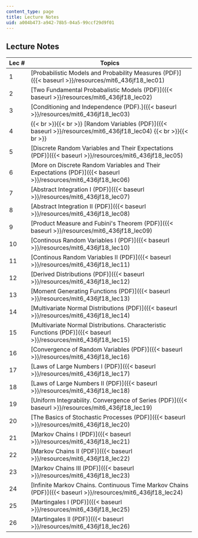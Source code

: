 ```yaml
---
content_type: page
title: Lecture Notes
uid: a004b473-a942-78b5-04a5-99ccf29d9f01
---
```


Lecture Notes
-------------

| Lec # | Topics |
| --- | --- |
| 1 | [Probabilistic Models and Probability Measures (PDF)]({{< baseurl >}}/resources/mit6_436jf18_lec01) |
| 2 | [Two Fundamental Probabalistic Models (PDF)]({{< baseurl >}}/resources/mit6_436jf18_lec02) |
| 3 | [Conditioning and Independence (PDF).]({{< baseurl >}}/resources/mit6_436jf18_lec03) |
| 4 |  {{< br >}}{{< br >}} [Random Variables (PDF)]({{< baseurl >}}/resources/mit6_436jf18_lec04) {{< br >}}{{< br >}}  |
| 5 | [Discrete Random Variables and Their Expectations (PDF)]({{< baseurl >}}/resources/mit6_436jf18_lec05) |
| 6 | [More on Discrete Random Variables and Their Expectations (PDF)]({{< baseurl >}}/resources/mit6_436jf18_lec06) |
| 7 | [Abstract Integration I (PDF)]({{< baseurl >}}/resources/mit6_436jf18_lec07) |
| 8 | [Abstract Integration II (PDF)]({{< baseurl >}}/resources/mit6_436jf18_lec08) |
| 9 | [Product Measure and Fubini's Theorem (PDF)]({{< baseurl >}}/resources/mit6_436jf18_lec09) |
| 10 | [Continous Random Variables I (PDF)]({{< baseurl >}}/resources/mit6_436jf18_lec10) |
| 11 | [Continous Random Variables II (PDF)]({{< baseurl >}}/resources/mit6_436jf18_lec11) |
| 12 | [Derived Distributions (PDF)]({{< baseurl >}}/resources/mit6_436jf18_lec12) |
| 13 | [Moment Generating Functions (PDF)]({{< baseurl >}}/resources/mit6_436jf18_lec13) |
| 14 | [Multivariate Normal Distributions (PDF)]({{< baseurl >}}/resources/mit6_436jf18_lec14) |
| 15 | [Multivariate Normal Distributions. Characteristic Functions (PDF)]({{< baseurl >}}/resources/mit6_436jf18_lec15) |
| 16 | [Convergence of Random Variables (PDF)]({{< baseurl >}}/resources/mit6_436jf18_lec16) |
| 17 | [Laws of Large Numbers I (PDF)]({{< baseurl >}}/resources/mit6_436jf18_lec17) |
| 18 | [Laws of Large Numbers II (PDF)]({{< baseurl >}}/resources/mit6_436jf18_lec18) |
| 19 | [Uniform Integrability. Convergence of Series (PDF)]({{< baseurl >}}/resources/mit6_436jf18_lec19) |
| 20 | [The Basics of Stochastic Processes (PDF)]({{< baseurl >}}/resources/mit6_436jf18_lec20) |
| 21 | [Markov Chains I (PDF)]({{< baseurl >}}/resources/mit6_436jf18_lec21) |
| 22 | [Markov Chains II (PDF)]({{< baseurl >}}/resources/mit6_436jf18_lec22) |
| 23 | [Markov Chains III (PDF)]({{< baseurl >}}/resources/mit6_436jf18_lec23) |
| 24 | [Infinite Markov Chains. Continuous Time Markov Chains (PDF)]({{< baseurl >}}/resources/mit6_436jf18_lec24) |
| 25 | [Martingales I (PDF)]({{< baseurl >}}/resources/mit6_436jf18_lec25) |
| 26 | [Martingales II (PDF)]({{< baseurl >}}/resources/mit6_436jf18_lec26)